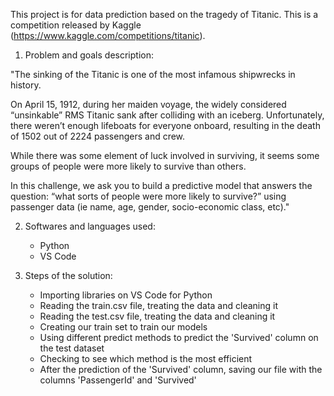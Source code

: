 This project is for data prediction based on the tragedy of Titanic. This is a competition released by Kaggle (https://www.kaggle.com/competitions/titanic). 

1. Problem and goals description: 

"The sinking of the Titanic is one of the most infamous shipwrecks in history.

On April 15, 1912, during her maiden voyage, the widely considered “unsinkable” RMS Titanic sank after colliding with an iceberg. 
Unfortunately, there weren’t enough lifeboats for everyone onboard, resulting in the death of 1502 out of 2224 passengers and crew.

While there was some element of luck involved in surviving, it seems some groups of people were more likely to survive than others.

In this challenge, we ask you to build a predictive model that answers the question: “what sorts of people were more likely to survive?” 
using passenger data (ie name, age, gender, socio-economic class, etc)."

2. Softwares and languages used:

   - Python
   - VS Code

3. Steps of the solution:

   - Importing libraries on VS Code for Python
   - Reading the train.csv file, treating the data and cleaning it
   - Reading the test.csv file, treating the data and cleaning it
   - Creating our train set to train our models
   - Using different predict methods to predict the 'Survived' column on the test dataset
   - Checking to see which method is the most efficient
   - After the prediction of the 'Survived' column, saving our file with the columns 'PassengerId' and 'Survived'
